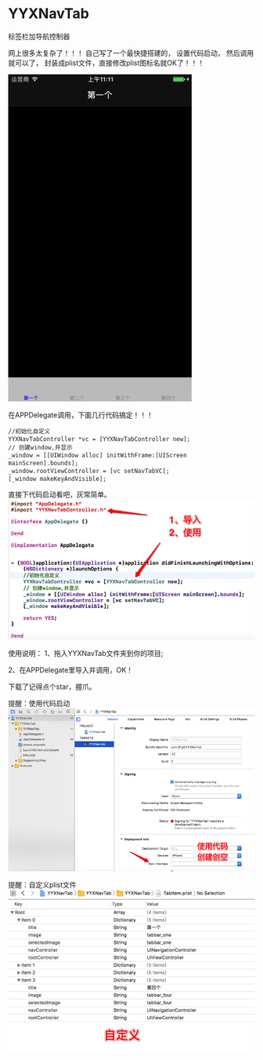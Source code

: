 # YYXNavTab

标签栏加导航控制器

网上很多太复杂了！！！
自己写了一个最快捷搭建的，
设置代码启动，
然后调用就可以了，
封装成plist文件，直接修改plist图标名就OK了！！！

 ![image](https://github.com/xingguonline/YYXNavTab/blob/master/YYXNavTab/Image/y0.png)

在APPDelegate调用，下面几行代码搞定！！！

    //初始化自定义
    YYXNavTabController *vc = [YYXNavTabController new];
    // 创建window,并显示
    _window = [[UIWindow alloc] initWithFrame:[UIScreen mainScreen].bounds];
    _window.rootViewController = [vc setNavTabVC];
    [_window makeKeyAndVisible];

直接下代码启动看吧，灰常简单。
 ![image](https://github.com/xingguonline/YYXNavTab/blob/master/YYXNavTab/Image/y1.png)
 
使用说明：
1、拖入YYXNavTab文件夹到你的项目;

2、在APPDelegate里导入并调用，OK！


下载了记得点个star，握爪。

提醒：使用代码启动
 ![image](https://github.com/xingguonline/YYXNavTab/blob/master/YYXNavTab/Image/y2.png)
 
提醒：自定义plist文件
 ![image](https://github.com/xingguonline/YYXNavTab/blob/master/YYXNavTab/Image/y3.png)


